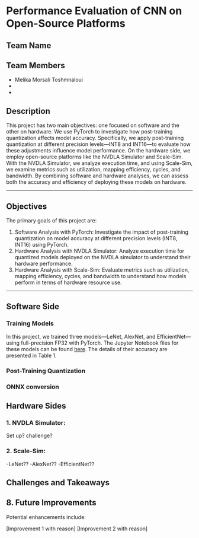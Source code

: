 # **Performance Evaluation of CNN on Open-Source Platforms**
## Team Name

## Team Members
- Melika Morsali Toshmnaloui
-
-

## Description
This project has two main objectives: one focused on software and the other on hardware.
We use PyTorch to investigate how post-training quantization affects model accuracy. Specifically, we apply post-training quantization at different precision levels—INT8 and INT16—to evaluate how these adjustments influence model performance.
On the hardware side, we employ open-source platforms like the NVDLA Simulator and Scale-Sim. With the NVDLA Simulator, we analyze execution time, and using Scale-Sim, we examine metrics such as utilization, mapping efficiency, cycles, and bandwidth.
By combining software and hardware analyses, we can assess both the accuracy and efficiency of deploying these models on hardware.

---

## Objectives
The primary goals of this project are:
1. Software Analysis with PyTorch: Investigate the impact of post-training quantization on model accuracy at different precision levels (INT8, INT16) using PyTorch.
2. Hardware Analysis with NVDLA Simulator: Analyze execution time for quantized models deployed on the NVDLA simulator to understand their hardware performance.
3. Hardware Analysis with Scale-Sim: Evaluate metrics such as utilization, mapping efficiency, cycles, and bandwidth to understand how models perform in terms of hardware resource use.



---

## Software Side

### Training Models
In this project, we trained three models—LeNet, AlexNet, and EfficientNet—using full-precision FP32 with PyTorch. The Jupyter Notebook files for these models can be found [here](FinalReport/TrainingandQuantization).
The details of their accuracy are presented in Table 1.

### Post-Training Quantization 

### ONNX conversion 

## Hardware Sides
### 1. NVDLA Simulator:
Set up?
challenge?
### 2. Scale-Sim:
-LeNet??
-AlexNet??
-EfficientNet??
## Challenges and Takeaways

## 8. Future Improvements
Potential enhancements include:

[Improvement 1 with reason]
[Improvement 2 with reason]



